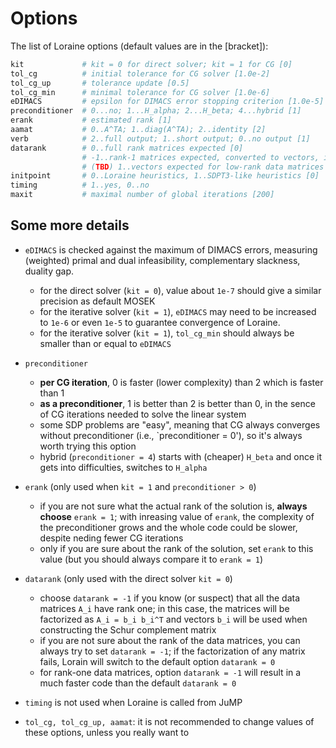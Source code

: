 # Options

The list of Loraine options (default values are in the [bracket]):
```julia
kit             # kit = 0 for direct solver; kit = 1 for CG [0]
tol_cg          # initial tolerance for CG solver [1.0e-2]
tol_cg_up       # tolerance update [0.5]
tol_cg_min      # minimal tolerance for CG solver [1.0e-6]
eDIMACS         # epsilon for DIMACS error stopping criterion [1.0e-5]
preconditioner  # 0...no; 1...H_alpha; 2...H_beta; 4...hybrid [1]
erank           # estimated rank [1]
aamat           # 0..A^TA; 1..diag(A^TA); 2..identity [2]
verb            # 2..full output; 1..short output; 0..no output [1]
datarank        # 0..full rank matrices expected [0]
                # -1..rank-1 matrices expected, converted to vectors, if possible
                # (TBD) 1..vectors expected for low-rank data matrices
initpoint       # 0..Loraine heuristics, 1..SDPT3-like heuristics [0]
timing          # 1..yes, 0..no
maxit           # maximal number of global iterations [200]
```

## Some more details

- `eDIMACS` is checked against the maximum of DIMACS errors, measuring (weighted) primal and dual infeasibility, complementary slackness, duality gap.  
    - for the direct solver (`kit = 0`), value about `1e-7` should give a similar precision as default MOSEK
    - for the iterative solver (`kit = 1`), `eDIMACS` may need to be increased to `1e-6` or even `1e-5` to guarantee convergence of Loraine.
    - for the iterative solver (`kit = 1`), `tol_cg_min` should always be smaller than or equal to `eDIMACS`

- `preconditioner`
    - **per CG iteration**, 0 is faster (lower complexity) than 2 which is faster than 1
    - **as a preconditioner**, 1 is better than 2 is better than 0, in the sence of CG iterations needed to solve the linear system
    - some  SDP problems are "easy", meaning that CG always converges without preconditioner (i.e., `preconditioner = 0'), so it's always worth trying this option
    - hybrid (`preconditioner = 4`) starts with (cheaper) `H_beta` and once it gets into difficulties, switches to `H_alpha`

- `erank` (only used when `kit = 1` and `preconditioner > 0`)
    - if you are not sure what the actual rank of the solution is, **always choose** `erank = 1`; with inreasing value of `erank`, the complexity of the preconditioner grows and the whole code could be slower, despite neding fewer CG iterations
    - only if you are sure about the rank of the solution, set `erank` to this value (but you should always compare it to `erank = 1`)

- `datarank` (only used with the direct solver `kit = 0`)
    - choose `datarank = -1` if you know (or suspect) that all the data matrices ``A_i`` have rank one; in this case, the matrices will be factorized as ``A_i = b_i b_i^T`` and vectors ``b_i`` will be used when constructing the Schur complement matrix
    - if you are not sure about the rank of the data matrices, you can always try to set `datarank = -1`; if the factorization of any matrix fails, Lorain will switch to the default option `datarank = 0`
    - for rank-one data matrices, option `datarank = -1` will result in a much faster code than the default `datarank = 0`

- `timing` is not used when Loraine is called from JuMP

- `tol_cg, tol_cg_up, aamat`: it is not recommended to change values of these options, unless you really want to
